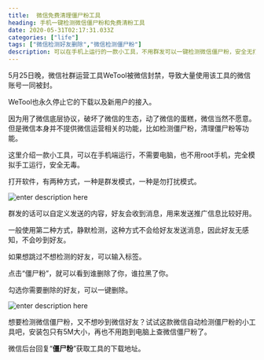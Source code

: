 ```yaml
---
title:  微信免费清理僵尸粉工具
heading: 手机一键检测微信僵尸粉和免费清粉工具
date: 2020-05-31T02:17:31.033Z
categories: ["life"]
tags: ["微信检测好友删除","微信检测僵尸粉"]
description: 可以在手机上运行的一款小工具，不用群发可以一键检测微信僵尸粉，安全无打扰，不需要电脑。可以免费删除僵尸粉。
---
```


5月25日晚，微信社群运营工具WeTool被微信封禁，导致大量使用该工具的微信账号一同被封。

WeTool也永久停止它的下载以及新用户的接入。

因为用了微信底层协议，破坏了微信的生态，动了微信的蛋糕，微信当然不愿意。但是微信本身并不提供微信运营相关的功能，比如检测僵尸粉，清理僵尸粉等功能。

这里介绍一款小工具，可以在手机端运行，不需要电脑，也不用root手机，完全模拟手工运行，安全无毒。

打开软件，有两种方式，一种是群发模式，一种是勿打扰模式。

![enter description here](https://gitee.com/smile365/blogimg/raw/master/sxy91/1590893672626.png)

群发的话可以自定义发送的内容，好友会收到消息，用来发送推广信息比较好用。

一般使用第二种方式，静默检测，这种方式不会给好友发送消息，因此好友无感知，不会吵到好友。

如果想跳过不想检测的好友，可以输入标签。

点击“僵尸粉”，就可以看到谁删除了你，谁拉黑了你。

勾选你需要删除的好友，可以一键删除。

![enter description here](https://gitee.com/smile365/blogimg/raw/master/sxy91/1590894056646.png)

想要检测微信僵尸粉，又不想吵到微信好友？试试这款微信自动检测僵尸粉的小工具吧，安装包只有5M大小，再也不用跑到电脑上查微信僵尸粉了。


微信后台回复“**僵尸粉**”获取工具的下载地址。



